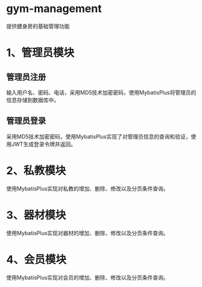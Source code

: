 # gym-management
提供健身房的基础管理功能



# 1、管理员模块

## 管理员注册

输入用户名、密码、电话，采用MD5技术加密密码，使用MybatisPlus将管理员的信息存储到数据库中。

## 管理员登录

采用MD5技术加密密码，使用MybatisPlus实现了对管理员信息的查询和验证，使用JWT生成登录令牌并返回。



# 2、私教模块

使用MybatisPlus实现对私教的增加、删除、修改以及分页条件查询。

# 3、器材模块

使用MybatisPlus实现对器材的增加、删除、修改以及分页条件查询。

# 4、会员模块

使用MybatisPlus实现对会员的增加、删除、修改以及分页条件查询。